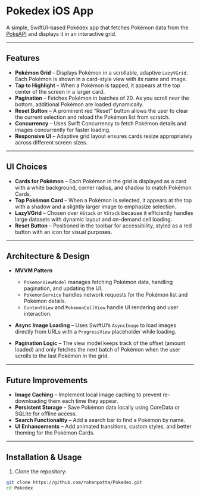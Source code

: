 # Pokedex iOS App

A simple, SwiftUI-based Pokédex app that fetches Pokémon data from the [PokéAPI](https://pokeapi.co/) and displays it in an interactive grid.

---

## Features

- **Pokémon Grid** – Displays Pokémon in a scrollable, adaptive `LazyVGrid`. Each Pokémon is shown in a card-style view with its name and image.  
- **Tap to Highlight** – When a Pokémon is tapped, it appears at the top center of the screen in a larger card.  
- **Pagination** – Fetches Pokémon in batches of 20. As you scroll near the bottom, additional Pokémon are loaded dynamically.  
- **Reset Button** – A prominent red “Reset” button allows the user to clear the current selection and reload the Pokémon list from scratch.  
- **Concurrency** – Uses Swift Concurrency to fetch Pokémon details and images concurrently for faster loading.  
- **Responsive UI** – Adaptive grid layout ensures cards resize appropriately across different screen sizes.

---

## UI Choices

- **Cards for Pokémon** – Each Pokémon in the grid is displayed as a card with a white background, corner radius, and shadow to match Pokémon Cards.  
- **Top Pokémon Card** – When a Pokémon is selected, it appears at the top with a shadow and a slightly larger image to emphasize selection.  
- **LazyVGrid** – Chosen over `HStack` or `VStack` because it efficiently handles large datasets with dynamic layout and on-demand cell loading.  
- **Reset Button** – Positioned in the toolbar for accessibility, styled as a red button with an icon for visual purposes.

---

## Architecture & Design

- **MVVM Pattern**
  - `PokemonViewModel` manages fetching Pokémon data, handling pagination, and updating the UI.  
  - `PokemonService` handles network requests for the Pokémon list and Pokémon details.  
  - `ContentView` and `PokemonCellView` handle UI rendering and user interaction.

- **Async Image Loading** – Uses SwiftUI’s `AsyncImage` to load images directly from URLs with a `ProgressView` placeholder while loading.  
- **Pagination Logic** – The view model keeps track of the offset (amount loaded) and only fetches the next batch of Pokémon when the user scrolls to the last Pokémon in the grid.

---

## Future Improvements

- **Image Caching** – Implement local image caching to prevent re-downloading them each time they appear.  
- **Persistent Storage** – Save Pokémon data locally using CoreData or SQLite for offline access.  
- **Search Functionality** – Add a search bar to find a Pokémon by name.  
- **UI Enhancements** – Add animated transitions, custom styles, and better theming for the Pokémon Cards.  

---

## Installation & Usage

1. Clone the repository:

```bash
git clone https://github.com/rohanpotta/Pokedex.git
cd Pokedex
